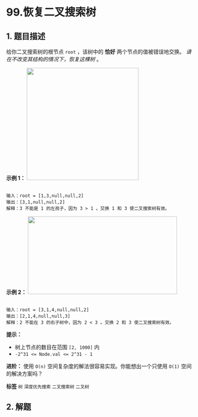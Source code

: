# 99.恢复二叉搜索树

## 1. 题目描述

给你二叉搜索树的根节点 `root` ，该树中的 **恰好** 两个节点的值被错误地交换。 *请在不改变其结构的情况下，恢复这棵树* 。



 **示例 1：**
<img alt="" src="https://assets.leetcode.com/uploads/2020/10/28/recover1.jpg" style="width: 300px;" />
```

输入：root = [1,3,null,null,2]
输出：[3,1,null,null,2]
解释：3 不能是 1 的左孩子，因为 3 > 1 。交换 1 和 3 使二叉搜索树有效。

```
 **示例 2：**
<img alt="" src="https://assets.leetcode.com/uploads/2020/10/28/recover2.jpg" style="height: 208px; width: 400px;" />
```

输入：root = [3,1,4,null,null,2]
输出：[2,1,4,null,null,3]
解释：2 不能在 3 的右子树中，因为 2 < 3 。交换 2 和 3 使二叉搜索树有效。
```


 **提示：**
- 树上节点的数目在范围 `[2, 1000]` 内
-  `-2^31 <= Node.val <= 2^31 - 1`


 **进阶：** 使用 `O(n)` 空间复杂度的解法很容易实现。你能想出一个只使用 `O(1)` 空间的解决方案吗？

 
**标签**
`树` `深度优先搜索` `二叉搜索树` `二叉树` 


## 2. 解题

